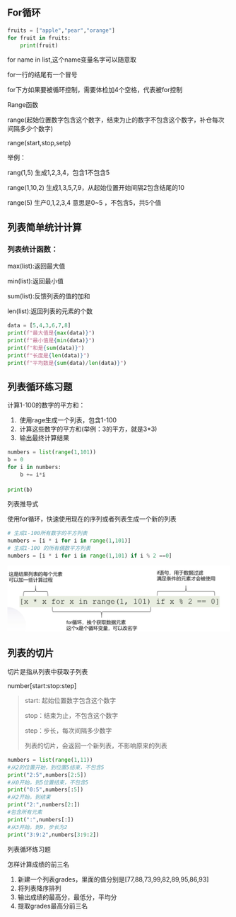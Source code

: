 ## For循环



```python
fruits = ["apple","pear","orange"]
for fruit in fruits:
	print(fruit)
```

for name in list,这个name变量名字可以随意取

for一行的结尾有一个冒号

for下方如果要被循环控制，需要体检加4个空格，代表被for控制

Range函数

range(起始位置数字包含这个数字，结束为止的数字不包含这个数字，补仓每次间隔多少个数字)

range(start,stop,setp)

举例：

rang(1,5)  生成1,2,3,4，包含1不包含5

range(1,10,2) 生成1,3,5,7,9，从起始位置开始间隔2包含结尾的10

range(5) 生产0,1,2,3,4 意思是0~5 ，不包含5，共5个值

## 列表简单统计计算

### 列表统计函数：

max(list):返回最大值

min(list):返回最小值

sum(list):反馈列表的值的加和

len(list):返回列表的元素的个数

```python
data = [5,4,3,6,7,8]
print(f"最大值是{max(data)}")
print(f"最小值是{min(data)}")
print(f"和是{sum(data)}")
print(f"长度是{len(data)}")
print(f"平均数是{sum(data)/len(data)}")

```

## 列表循环练习题

计算1-100的数字的平方和：

1. ​	使用rage生成一个列表，包含1-100
2. ​	计算这些数字的平方和(举例：3的平方，就是3*3)
3. ​	输出最终计算结果

```python
numbers = list(range(1,101))
b = 0
for i in numbers:
	b += i*i
	
print(b)

```

列表推导式

使用for循环，快速使用现在的序列或者列表生成一个新的列表

```python
# 生成1-100所有数字的平方列表
numbers = [i * i for i in range(1,101)]
# 生成1-100 的所有偶数平方列表
numbers = [i * i for i in range(1,101) if i % 2 ==0]


```

![列表推导式](.\imgs\列表推导式.png)

## 列表的切片

切片是指从列表中获取子列表

number[start:stop:step]

> start: 起始位置数字包含这个数字
>
> stop：结束为止，不包含这个数字
>
> step：步长，每次间隔多少数字
>
> 列表的切片，会返回一个新列表，不影响原来的列表

```python
numbers = list(range(1,11))
#从2的位置开始，到位置5结束，不包含5
print("2:5",numbers[2:5])
#从0开始，到5位置结束，不包含5
print("0:5",numbers[:5])
#从2开始，到结束
print("2:",numbers[2:])
#包含所有元素
print(":",numbers[:])
#从3开始，到9，步长为2
print("3:9:2",numbers[3:9:2])
```

列表循环练习题

怎样计算成绩的前三名

1. 新建一个列表grades，里面的值分别是[77,88,73,99,82,89,95,86,93]
2. 将列表降序排列
3. 输出成绩的最高分，最低分，平均分
4. 提取grades最高分前三名


